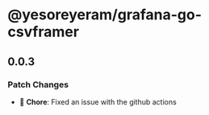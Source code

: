# @yesoreyeram/grafana-go-csvframer

## 0.0.3

### Patch Changes

- 🐛 **Chore**: Fixed an issue with the github actions
